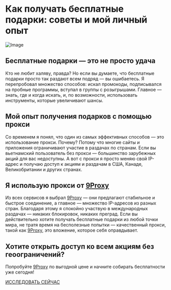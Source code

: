 # Как получать бесплатные подарки: советы и мой личный опыт

![Image](https://i.postimg.cc/T3nrcR5w/proxy-image.jpg)

## Бесплатные подарки — это не просто удача

Кто не любит халяву, правда? Но если вы думаете, что бесплатные подарки просто так раздают всем подряд — вы ошибаетесь. Я перепробовал множество способов: искал промокоды, подписывался на пробные программы, вступал в группы с розыгрышами. Главное — знать, где и когда искать, и, по возможности, использовать инструменты, которые увеличивают шансы.

## Мой опыт получения подарков с помощью прокси

Со временем я понял, что один из самых эффективных способов — это использование прокси. Почему? Потому что многие сайты и приложения ограничивают участие в раздачах по странам. Если вы вьетнамский пользователь без прокси — большинство зарубежных акций для вас недоступны. А вот с прокси я просто меняю свой IP-адрес и получаю доступ к акциям и раздачам в США, Канаде, Великобритании и других странах.

## Я использую прокси от [9Proxy](https://9proxy.com/?utm_source=Web2.0&utm_medium=Graphy&utm_id=ryan2024)

Из всех сервисов я выбрал [9Proxy](https://9proxy.com/?utm_source=Web2.0&utm_medium=Graphy&utm_id=ryan2024) — они предлагают стабильное и быстрое соединение, а главное — множество IP-адресов из разных стран. Благодаря этому я спокойно участвую в международных раздачах — никаких блокировок, никаких преград. Если вы действительно хотите получать бесплатные подарки из любой точки мира, не тратя время на бесполезные попытки — качественный прокси, такой как [9Proxy](https://9proxy.com/?utm_source=Web2.0&utm_medium=Graphy&utm_id=ryan2024), это вложение, которое себя оправдывает.

## Хотите открыть доступ ко всем акциям без геоограничений?

Попробуйте [9Proxy](https://9proxy.com/?utm_source=Web2.0&utm_medium=Graphy&utm_id=ryan2024) по выгодной цене и начните собирать бесплатности уже сегодня!

[ИССЛЕДОВАТЬ СЕЙЧАС](https://9proxy.com/?utm_source=Web2.0&utm_medium=Graphy&utm_id=ryan2024)
